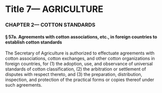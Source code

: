 
# Title 7— AGRICULTURE
### CHAPTER 2— COTTON STANDARDS
#### § 57a. Agreements with cotton associations, etc., in foreign countries to establish cotton standards

The Secretary of Agriculture is authorized to effectuate agreements with cotton associations, cotton exchanges, and other cotton organizations in foreign countries, for (1) the adoption, use, and observance of universal standards of cotton classification, (2) the arbitration or settlement of disputes with respect thereto, and (3) the preparation, distribution, inspection, and protection of the practical forms or copies thereof under such agreements.
